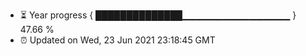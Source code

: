 - ⏳ Year progress { ██████████████▁▁▁▁▁▁▁▁▁▁▁▁▁▁▁▁ } 47.66 %
- ⏰ Updated on Wed, 23 Jun 2021 23:18:45 GMT

